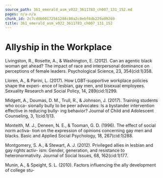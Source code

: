```yaml
---
source_path: 361_emerald_asm_v022_3611783_ch007_131_152.md
pages: n/a-n/a
chunk_id: 2c7cd0b00172561288c80a2c0ebf8db229a99269
title: 361_emerald_asm_v022_3611783_ch007_131_152
---
```

# Allyship in the Workplace

Livingston, R., Rosette, A., & Washington, E. (2012). Can an agentic black woman get ahead? The impact of race and interpersonal dominance on perceptions of female leaders. Psychological Science, 23, 354(cid:1)358.

Lloren, A., & Parini, L. (2017). How LGBT-supportive workplace policies shape the experi- ence of lesbian, gay men, and bisexual employees. Sexuality Research and Social Policy, 14, 289(cid:1)299.

Midgett, A., Doumas, D. M., Trull, R., & Johnson, J. (2017). Training students who occa- sionally bully to be peer advocates: Is a bystander intervention effective in reducing bully- ing behavior? Journal of Child and Adolescent Counseling, 3, 1(cid:1)13.

Monteith, M. J., Deneen, N. E., & Tooman, G. D. (1996). The effect of social norm activa- tion on the expression of opinions concerning gay men and blacks. Basic and Applied Social Psychology, 18, 267(cid:1)288.

Montgomery, S. A., & Stewart, A. J. (2012). Privileged allies in lesbian and gay rights activ- ism: Gender, generation, and resistance to heteronormativity. Journal of Social Issues, 68, 162(cid:1)177.

Munin, A., & Speight, S. L. (2010). Factors influencing the ally development of college stu-
